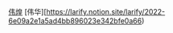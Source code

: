 [伟煌](https://cancergary.notion.site/fa25ebc150284d88adaf20e13c0f3109)
[伟华][https://larify.notion.site/larify/2022-6e09a2e1a5ad4bb896023e342bfe0a66)
